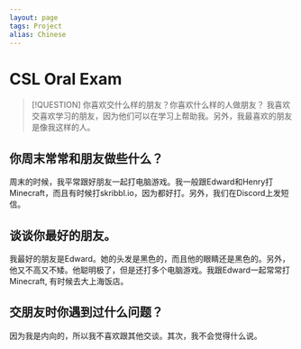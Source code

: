 ```yaml
---
layout: page
tags: Project 
alias: Chinese
---
```


# CSL Oral Exam

> [!QUESTION] 你喜欢交什么样的朋友？你喜欢什么样的人做朋友？
> 我喜欢交喜欢学习的朋友，因为他们可以在学习上帮助我。另外，我最喜欢的朋友是像我这样的人。

## 你周末常常和朋友做些什么？

周末的时候，我平常跟好朋友一起打电脑游戏。我一般跟Edward和Henry打Minecraft，而且有时候打skribbl.io，因为都好打。另外，我们在Discord上发短信。

## 谈谈你最好的朋友。

我最好的朋友是Edward。她的头发是黑色的，而且他的眼睛还是黑色的。另外，他又不高又不矮。他聪明极了，但是还打多个电脑游戏。我跟Edward一起常常打Minecraft, 有时候去大上海饭店。

## 交朋友时你遇到过什么问题？

因为我是内向的，所以我不喜欢跟其他交谈。其次，我不会觉得什么说。 